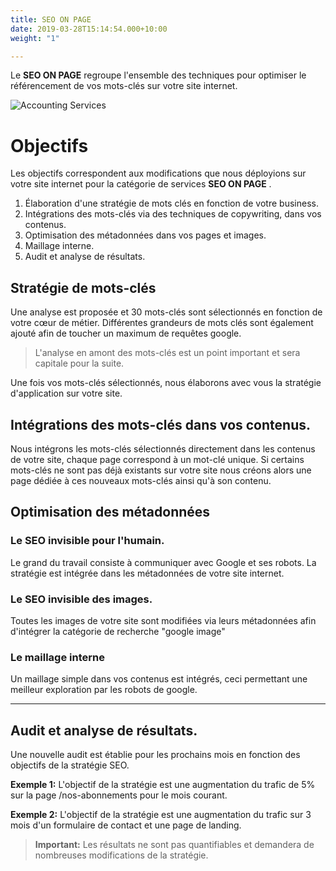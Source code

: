 ```yaml
---
title: SEO ON PAGE
date: 2019-03-28T15:14:54.000+10:00
weight: "1"

---
```

Le **SEO ON PAGE** regroupe l'ensemble des techniques pour optimiser le référencement de vos mots-clés sur votre site internet.

![Accounting Services](/images/austin-distel-nGc5RT2HmF0-unsplash.jpg)

# Objectifs

Les objectifs correspondent aux modifications que nous déployions sur votre site internet pour la catégorie de services **SEO ON PAGE** .

1. Élaboration d'une stratégie de mots clés en fonction de votre business.
2. Intégrations des mots-clés via des techniques de copywriting, dans vos contenus.
3. Optimisation des métadonnées dans vos pages et images.
4. Maillage interne.
5. Audit et analyse de résultats.

## Stratégie de mots-clés

Une analyse est proposée et 30 mots-clés sont sélectionnés en fonction de votre cœur de métier. Différentes grandeurs de mots clés sont également ajouté afin de toucher un maximum de requêtes google.

> L'analyse en amont des mots-clés est un point important et sera capitale pour la suite.

Une fois vos mots-clés sélectionnés, nous élaborons avec vous la stratégie d'application sur votre site.

## Intégrations des mots-clés dans vos contenus.

Nous intégrons les mots-clés sélectionnés directement dans les contenus de votre site, chaque page correspond à un mot-clé unique. Si certains mots-clés ne sont pas déjà existants sur votre site nous créons alors une page dédiée à ces nouveaux mots-clés ainsi qu'à son contenu.

## Optimisation des métadonnées

### Le **SEO** invisible pour l'humain.

Le grand du travail consiste à communiquer avec Google et ses robots. La stratégie est intégrée dans les métadonnées de votre site internet.

### Le **SEO** invisible des images.

Toutes les images de votre site sont modifiées via leurs métadonnées afin d'intégrer la catégorie de recherche "google image"

### Le maillage interne

Un maillage simple dans vos contenus est intégrés, ceci permettant une meilleur exploration par les robots de google.

***

## Audit et analyse de résultats.

Une nouvelle audit est établie pour les prochains mois en fonction des objectifs de la stratégie SEO.


**Exemple 1:** L'objectif de la stratégie est une augmentation du trafic de 5% sur la page /nos-abonnements pour le mois courant.

**Exemple 2:** L'objectif de la stratégie est une augmentation du trafic sur 3 mois d'un formulaire de contact et une page de landing.

> **Important:** Les résultats ne sont pas quantifiables et demandera de nombreuses modifications de la stratégie.